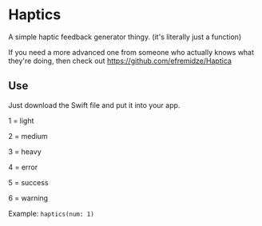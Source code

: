 # Haptics

A simple haptic feedback generator thingy. (it's literally just a function)

If you need a more advanced one from someone who actually knows what they're doing, then check out https://github.com/efremidze/Haptica

## Use
Just download the Swift file and put it into your app.

1 = light

2 = medium

3 = heavy

4 = error

5 = success

6 = warning

Example: 
`haptics(num: 1)`
